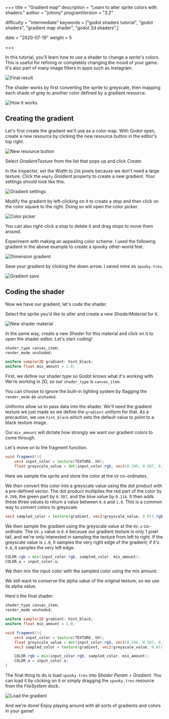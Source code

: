 +++
title = "Gradient map"
description = "Learn to alter sprite colors with shaders."
author = "johnny"
programVersion = "3.2"

difficulty = "intermediate"
keywords = ["godot shaders tutorial", "godot shaders", "gradient map shader", "godot 2d shaders",]

date = "2020-07-19"
weight = 5

+++

In this tutorial, you'll learn how to use a shader to change a sprite's colors. This is useful for refining or completely changing the mood of your game. It's also part of many image filters in apps such as Instagram.

![Final result](final-result.png)

The shader works by first converting the sprite to greyscale, then mapping each shade of grey to another color defined by a gradient resource.

![How it works](gradient-map.png)

## Creating the gradient

Let's first create the gradient we'll use as a color map. With Godot open, create a new resource by clicking the new resource button in the editor's top right.

![New resource button](new-resource.png)

Select _GradientTexture_ from the list that pops up and click _Create_.

In the inspector, set the _Width_ to `256` pixels because we don't need a large texture. Click the `empty` _Gradient_ property to create a new gradient. Your settings should look like this.

![Gradient settings](gradient-setup.png)

Modify the gradient by left-clicking on it to create a stop and then click on the color square to the right. Doing so will open the color picker.

![Color picker](color-picker.png)

You can also right-click a stop to delete it and drag stops to move them around.

Experiment with making an appealing color scheme. I used the following gradient in the above example to create a spooky other-world feel.

![Dimension gradient](gradient-new.png)

Save your gradient by clicking the down arrow. I saved mine as `spooky.tres`.

![Gradient save](gradient-save.png)

## Coding the shader

Now we have our gradient, let's code the shader.

Select the sprite you'd like to alter and create a new _ShaderMaterial_ for it.

![New shader material](new-shader-material.png)

In the same way, create a new _Shader_ for this material and click on it to open the shader editor. Let's start coding!

```glsl
shader_type canvas_item;
render_mode unshaded;

uniform sampler2D gradient: hint_black;
uniform float mix_amount = 1.0;
```

First, we define our shader type so Godot knows what it's working with. We're working in 2D, so our `shader_type` is `canvas_item`.

You can choose to ignore the built-in lighting system by flagging the `render_mode` as `unshaded`.

Uniforms allow us to pass data into the shader. We'll need the gradient texture we just made so we define the `gradient` uniform for that. As a precaution, we use `hint_black` which sets the default value to point to a black texture image.

Our `mix_amount` will dictate how strongly we want our gradient colors to come through.

Let's move on to the fragment function.

```glsl
void fragment(){
	vec4 input_color = texture(TEXTURE, UV);
	float greyscale_value = dot(input_color.rgb, vec3(0.299, 0.587, 0.114));
```

Here we sample the sprite and store the color at the `UV` co-ordinates.

We then convert this color into a greyscale value using the dot product with a pre-defined vector. The dot product multiplies the red part of the color by `0.299`, the green part by `0.587`, and the blue value by `0.114`. It then adds these three values to return a value between `0.0` and `1.0`. This is a common way to convert colors to greyscale.

```glsl
vec3 sampled_color = texture(gradient, vec2(greyscale_value, 0.0)).rgb
```

We then sample the gradient using the greyscale value at the `UV.x` co-ordinate. The `UV.y` value is `0.0` because our gradient texture is only 1 pixel tall, and we're only interested in sampling the texture from left to right. If the greyscale value is `1.0`, it samples the very right edge of the gradient; if it's `0.0`, it samples the very left edge.

```glsl
COLOR.rgb = mix(input_color.rgb, sampled_color, mix_amount);
COLOR.a = input_color.a;
```

We then mix the input color with the sampled color using the mix amount.

We still want to conserve the alpha value of the original texture, so we use its alpha value.

Here's the final shader:

```glsl
shader_type canvas_item;
render_mode unshaded;

uniform sampler2D gradient: hint_black;
uniform float mix_amount = 1.0;

void fragment(){
	vec4 input_color = texture(TEXTURE, UV);
	float greyscale_value = dot(input_color.rgb, vec3(0.299, 0.587, 0.114));
	vec3 sampled_color = texture(gradient, vec2(greyscale_value, 0.0)).rgb;

	COLOR.rgb = mix(input_color.rgb, sampled_color, mix_amount);
	COLOR.a = input_color.a;
}
```

The final thing to do is load `spooky.tres` into _Shader Param > Gradient_. You can load it by clicking on it or simply dragging the `spooky.tres` resource from the _FileSystem_ dock.

![Load the gradient](gradient-load.png)

And we're done! Enjoy playing around with all sorts of gradients and colors in your game!
